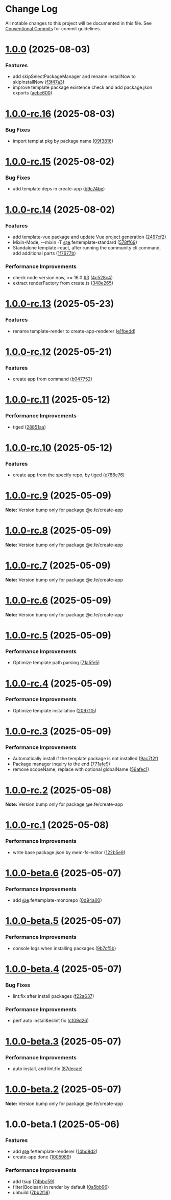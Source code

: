 # Change Log

All notable changes to this project will be documented in this file.
See [Conventional Commits](https://conventionalcommits.org) for commit guidelines.

# [1.0.0](https://github.com/eleven-net-cn/create-app/compare/@e.fe/create-app@1.0.0-rc.16...@e.fe/create-app@1.0.0) (2025-08-03)


### Features

* add skipSelectPackageManager and rename installNow to skipInstallNow ([f3f47a3](https://github.com/eleven-net-cn/create-app/commit/f3f47a34c12b3644fc0ee27c364364551d1350a0))
* improve template package existence check and add package.json exports ([aebc600](https://github.com/eleven-net-cn/create-app/commit/aebc600ddefc30a9b4375bd003887500f06dafd0))





# [1.0.0-rc.16](https://github.com/eleven-net-cn/create-app/compare/@e.fe/create-app@1.0.0-rc.15...@e.fe/create-app@1.0.0-rc.16) (2025-08-03)


### Bug Fixes

* import templat pkg by package name ([09f3816](https://github.com/eleven-net-cn/create-app/commit/09f3816d01a208ef5569faafe1b0493e0401ab77))





# [1.0.0-rc.15](https://github.com/eleven-net-cn/create-app/compare/@e.fe/create-app@1.0.0-rc.14...@e.fe/create-app@1.0.0-rc.15) (2025-08-02)


### Bug Fixes

* add template deps in create-app ([b9c74be](https://github.com/eleven-net-cn/create-app/commit/b9c74be30bde6aa700cbd5b9676114a0666da0ac))





# [1.0.0-rc.14](https://github.com/eleven-net-cn/create-app/compare/@e.fe/create-app@1.0.0-rc.13...@e.fe/create-app@1.0.0-rc.14) (2025-08-02)


### Features

* add template-vue package and update Vue project generation ([2497cf2](https://github.com/eleven-net-cn/create-app/commit/2497cf2049ec031aee2bee183aa616acb57d4998))
* Mixin-Mode, --mixin -T [@e](https://github.com/e).fe/template-standard ([578ff69](https://github.com/eleven-net-cn/create-app/commit/578ff69bd53e15167758f2d41252a614bd601697))
* Standalone template-react, after running the community cli command, add additional parts ([1f7677b](https://github.com/eleven-net-cn/create-app/commit/1f7677bc4877f04a338ed57bbf833e7d22597250))


### Performance Improvements

* check node version now, >= 16.0 [#3](https://github.com/eleven-net-cn/create-app/issues/3) ([4c528c4](https://github.com/eleven-net-cn/create-app/commit/4c528c487d807b99c35b5fac1f1d06454d0de3c0))
* extract renderFactory from create.ts ([348e265](https://github.com/eleven-net-cn/create-app/commit/348e2651326fee775aa49f5c9b47fff0d75cf03f))





# [1.0.0-rc.13](https://github.com/eleven-net-cn/create-app/compare/@e.fe/create-app@1.0.0-rc.12...@e.fe/create-app@1.0.0-rc.13) (2025-05-23)


### Features

* rename template-render to create-app-renderer ([e1fbedd](https://github.com/eleven-net-cn/create-app/commit/e1fbeddf056431125e2e5c77ad36979a8b4a9a90))





# [1.0.0-rc.12](https://github.com/eleven-net-cn/create-app/compare/@e.fe/create-app@1.0.0-rc.11...@e.fe/create-app@1.0.0-rc.12) (2025-05-21)


### Features

* create app from command ([b047752](https://github.com/eleven-net-cn/create-app/commit/b047752aca0e36f9a4c2bfcbb32e5a5530923271))





# [1.0.0-rc.11](https://github.com/eleven-net-cn/create-app/compare/@e.fe/create-app@1.0.0-rc.10...@e.fe/create-app@1.0.0-rc.11) (2025-05-12)


### Performance Improvements

* tiged <src> ([28851aa](https://github.com/eleven-net-cn/create-app/commit/28851aa2e998d03aefd7d02740a40dd65fe6c09e))





# [1.0.0-rc.10](https://github.com/eleven-net-cn/create-app/compare/@e.fe/create-app@1.0.0-rc.9...@e.fe/create-app@1.0.0-rc.10) (2025-05-12)


### Features

* create app from the specify repo, by tiged ([e786c76](https://github.com/eleven-net-cn/create-app/commit/e786c76c4622c8b6a2065b62eda203a2f3c9f89a))





# [1.0.0-rc.9](https://github.com/eleven-net-cn/create-app/compare/@e.fe/create-app@1.0.0-rc.8...@e.fe/create-app@1.0.0-rc.9) (2025-05-09)

**Note:** Version bump only for package @e.fe/create-app





# [1.0.0-rc.8](https://github.com/eleven-net-cn/create-app/compare/@e.fe/create-app@1.0.0-rc.7...@e.fe/create-app@1.0.0-rc.8) (2025-05-09)

**Note:** Version bump only for package @e.fe/create-app





# [1.0.0-rc.7](https://github.com/eleven-net-cn/create-app/compare/@e.fe/create-app@1.0.0-rc.6...@e.fe/create-app@1.0.0-rc.7) (2025-05-09)

**Note:** Version bump only for package @e.fe/create-app





# [1.0.0-rc.6](https://github.com/eleven-net-cn/create-app/compare/@e.fe/create-app@1.0.0-rc.5...@e.fe/create-app@1.0.0-rc.6) (2025-05-09)

**Note:** Version bump only for package @e.fe/create-app





# [1.0.0-rc.5](https://github.com/eleven-net-cn/create-app/compare/@e.fe/create-app@1.0.0-rc.4...@e.fe/create-app@1.0.0-rc.5) (2025-05-09)


### Performance Improvements

* Optimize template path parsing ([71a5fe5](https://github.com/eleven-net-cn/create-app/commit/71a5fe58db66e27379439800c184a5394a3bebd9))





# [1.0.0-rc.4](https://github.com/eleven-net-cn/create-app/compare/@e.fe/create-app@1.0.0-rc.3...@e.fe/create-app@1.0.0-rc.4) (2025-05-09)


### Performance Improvements

* Optimize template installation ([20971f5](https://github.com/eleven-net-cn/create-app/commit/20971f5aa45b7c8b619ead5b6e35c23e58d56cfa))





# [1.0.0-rc.3](https://github.com/eleven-net-cn/create-app/compare/@e.fe/create-app@1.0.0-rc.2...@e.fe/create-app@1.0.0-rc.3) (2025-05-09)


### Performance Improvements

* Automatically install if the template package is not installed ([9ac7f2f](https://github.com/eleven-net-cn/create-app/commit/9ac7f2fd8e19a5c5df985ed7f8d6315934a47ab0))
* Package manager inquiry to the end ([771afe9](https://github.com/eleven-net-cn/create-app/commit/771afe90526e34aebbbd5f0fcecbdb662c8a7cf5))
* remove scopeName, replace with optional globalName ([59afec1](https://github.com/eleven-net-cn/create-app/commit/59afec150d87c8ad789712dbb94ba4e671f7e31c))





# [1.0.0-rc.2](https://github.com/eleven-net-cn/create-app/compare/@e.fe/create-app@1.0.0-rc.1...@e.fe/create-app@1.0.0-rc.2) (2025-05-08)

**Note:** Version bump only for package @e.fe/create-app





# [1.0.0-rc.1](https://github.com/eleven-net-cn/create-app/compare/@e.fe/create-app@1.0.0-beta.6...@e.fe/create-app@1.0.0-rc.1) (2025-05-08)


### Performance Improvements

* write base package.json by mem-fs-editor ([122b5e9](https://github.com/eleven-net-cn/create-app/commit/122b5e9cce081dc869cfc16784b4e8325bcba294))





# [1.0.0-beta.6](https://github.com/eleven-net-cn/create-app/compare/@e.fe/create-app@1.0.0-beta.5...@e.fe/create-app@1.0.0-beta.6) (2025-05-07)


### Performance Improvements

* add [@e](https://github.com/e).fe/template-monorepo ([0d94a00](https://github.com/eleven-net-cn/create-app/commit/0d94a00936f8f04df7fbf0555ebbc85740b84318))





# [1.0.0-beta.5](https://github.com/eleven-net-cn/create-app/compare/@e.fe/create-app@1.0.0-beta.4...@e.fe/create-app@1.0.0-beta.5) (2025-05-07)


### Performance Improvements

* console logs when installing packages ([9b7cf5b](https://github.com/eleven-net-cn/create-app/commit/9b7cf5b60841e571f795c1eed582338024999f3f))





# [1.0.0-beta.4](https://github.com/eleven-net-cn/create-app/compare/@e.fe/create-app@1.0.0-beta.3...@e.fe/create-app@1.0.0-beta.4) (2025-05-07)


### Bug Fixes

* lint:fix after install packages ([f22a637](https://github.com/eleven-net-cn/create-app/commit/f22a6375ff032fc07c94ec5c3d2dad6ee912fcf9))


### Performance Improvements

* perf auto install&eslint fix ([c109d26](https://github.com/eleven-net-cn/create-app/commit/c109d26765e4eaff34c3077271c9f54fa74363c4))





# [1.0.0-beta.3](https://github.com/eleven-net-cn/create-app/compare/@e.fe/create-app@1.0.0-beta.2...@e.fe/create-app@1.0.0-beta.3) (2025-05-07)


### Performance Improvements

* auto install, and lint:fix ([87decae](https://github.com/eleven-net-cn/create-app/commit/87decaea267b76f1669ba3db22d14dc19b0dd079))





# [1.0.0-beta.2](https://github.com/eleven-net-cn/create-app/compare/@e.fe/create-app@1.0.0-beta.1...@e.fe/create-app@1.0.0-beta.2) (2025-05-07)

**Note:** Version bump only for package @e.fe/create-app





# 1.0.0-beta.1 (2025-05-06)


### Features

* add [@e](https://github.com/e).fe/template-renderer ([14bd8d2](https://github.com/eleven-net-cn/create-app/commit/14bd8d2e8599027a55c1dff74a083775b9502e9e))
* create-app done ([1005989](https://github.com/eleven-net-cn/create-app/commit/10059891f31a44a45dc25808175da8f9d1195969))


### Performance Improvements

* add tsup ([74bbc59](https://github.com/eleven-net-cn/create-app/commit/74bbc59ff345e7f2f15d22e226ee844acbc4b6ff))
* filter(Boolean) in render by default ([0a5bb96](https://github.com/eleven-net-cn/create-app/commit/0a5bb968f0126e773fc789a1134bf82ac99e3346))
* unbuild ([7bb2f18](https://github.com/eleven-net-cn/create-app/commit/7bb2f1824d46397513bbaa67a2477e5fe45c8dbd))
